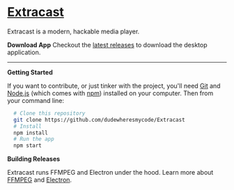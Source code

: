 # [Extracast](http://extracast.io)

Extracast is a modern, hackable media player.

**Download App**
Checkout the [latest releases](/dudewheresmycode/Extracast/releases) to download the desktop application.

---

**Getting Started**

If you want to contribute, or just tinker with the project, you'll need [Git](https://git-scm.com) and [Node.js](https://nodejs.org/en/download/) (which comes with [npm](http://npmjs.com)) installed on your computer. Then from your command line:

```bash
  # Clone this repository
  git clone https://github.com/dudewheresmycode/Extracast
  # Install
  npm install
  # Run the app
  npm start
```

**Building Releases**


Extracast runs FFMPEG and Electron under the hood. Learn more about [FFMPEG](http://ffmpeg.org) and [Electron](http://electron.atom.io/).
